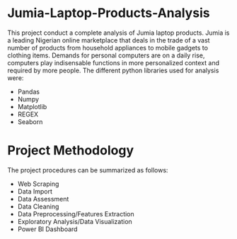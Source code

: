 # Jumia-Laptop-Products-Analysis

This project conduct a complete analysis of Jumia laptop products. Jumia is a leading Nigerian online marketplace that deals in the trade of a vast number of products from household appliances to mobile gadgets to clothing items. Demands for personal computers are on a daily rise, computers play indisensable functions in more personalized context and required by more people. The different python libraries used for analysis were:
* Pandas
* Numpy
* Matplotlib
* REGEX
* Seaborn

Project Methodology
======

The project procedures can be summarized as follows:
* Web Scraping
* Data Import
* Data Assessment
* Data Cleaning
* Data Preprocessing/Features Extraction
* Exploratory Analysis/Data Visualization
* Power BI Dashboard

